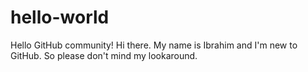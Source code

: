# hello-world
Hello GitHub community!
Hi there. My name is Ibrahim and I'm new to GitHub. So please don't mind my lookaround.
